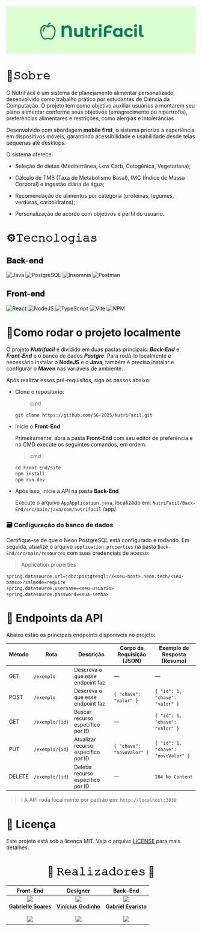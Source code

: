 <img src="https://github.com/S6-2025/NutriFacil/blob/develop/readme_assets/banners.png" alt="banner"/>

# 🍐𝚂𝚘𝚋𝚛𝚎

O NutriFácil é um sistema de planejamento alimentar personalizado, desenvolvido como trabalho prático por estudantes de Ciência da Computação. O projeto tem como objetivo auxiliar usuários a montarem seu plano alimentar conforme seus objetivos (emagrecimento ou hipertrofia), preferências alimentares e restrições, como alergias e intolerâncias.

Desenvolvido com abordagem **mobile first**, o sistema prioriza a experiência em dispositivos móveis, garantindo acessibilidade e usabilidade desde telas pequenas até desktops.

O sistema oferece:

- Seleção de dietas (Mediterrânea, Low Carb, Cetogênica, Vegetariana);

- Cálculo de TMB (Taxa de Metabolismo Basal), IMC (Índice de Massa Corporal) e ingestão diária de água;

- Recomendação de alimentos por categoria (proteínas, legumes, verduras, carboidratos);

- Personalização de acordo com objetivos e perfil do usuário.
 


# ⚙𝚃𝚎𝚌𝚗𝚘𝚕𝚘𝚐𝚒𝚊𝚜

## 𝐁𝐚𝐜𝐤-𝐞𝐧𝐝

![Java](https://img.shields.io/badge/java-%23ED8B00.svg?style=for-the-badge&logo=openjdk&logoColor=white)
![PostgreSQL](https://img.shields.io/badge/PostgreSQL-316192?style=for-the-badge&logo=postgresql&logoColor=white)
![Insomnia](https://img.shields.io/badge/Insomnia-5849be?style=for-the-badge&logo=Insomnia&logoColor=white)
![Postman](https://img.shields.io/badge/Postman-FF6C37.svg?style=for-the-badge&logo=Postman&logoColor=white)

## 𝐅𝐫𝐨𝐧𝐭-𝐞𝐧𝐝

![React](https://img.shields.io/badge/React-20232A?style=for-the-badge&logo=react&logoColor=61DAFB)
![NodeJS](https://img.shields.io/badge/node.js-6DA55F?style=for-the-badge&logo=node.js&logoColor=white)
![TypeScript](https://img.shields.io/badge/TypeScript-007ACC?style=for-the-badge&logo=typescript&logoColor=white) 
![Vite](https://img.shields.io/badge/Vite-B73BFE?style=for-the-badge&logo=vite&logoColor=FFD62E) 
![NPM](https://img.shields.io/badge/npm-CB3837?style=for-the-badge&logo=npm&logoColor=white) 


# 🚀Como rodar o projeto localmente

O projeto ***Nutrifacil*** é dividido em duas pastas principais: ***Back-End*** e ***Front-End*** e o banco de dados ***Postgre***. Para rodá-lo localmente é necessário instalar o **NodeJS** e o **Java**, também é preciso instalar e configurar o **Maven** nas variáveis de ambiente.

Após realizar esses pré-requisitos, siga os passos abaixo:

 - Clone o repositorio:
   
   > cmd
   ~~~
   git clone https://github.com/S6-2025/NutriFacil.git
   ~~~

- Inicie o **Front-End**

  Primeiramente, abra a pasta **Front-End** com seu editor de preferência e no CMD execute os seguintes comandos, em ordem:

  > cmd
  ~~~
  cd Front-End/site
  npm install
  npm run dev
  ~~~

- Após isso, inicie a API na pasta **Back-End**

  Execute o arquivo `AppApplication.java`, localizado em: `NutriFacil/Back-End/src/main/java/com/nutrifacil`
/app/

### 🗃️ Configuração do banco de dados

Certifique-se de que o Neon PostgreSQL está configurado e rodando. Em seguida, atualize o arquivo `application.properties` na pasta `Back-End/src/main/resources` com suas credenciais de acesso:

 > Application.properties
 ~~~
 spring.datasource.url=jdbc:postgresql://<seu-host>.neon.tech/<seu-banco>?sslmode=require
 spring.datasource.username=<seu-usuario>
 spring.datasource.password=<sua-senha>
 ~~~

# 📡 Endpoints da API

Abaixo estão os principais endpoints disponíveis no projeto:

| Método | Rota                | Descrição                            | Corpo da Requisição (JSON) | Exemplo de Resposta (Resumo) |
|--------|---------------------|--------------------------------------|-----------------------------|------------------------------|
| GET    | `/exemplo`          | Descreva o que esse endpoint faz     | —                           | —                            |
| POST   | `/exemplo`          | Descreva o que esse endpoint faz     | `{ "chave": "valor" }`      | `{ "id": 1, "chave": "valor" }` |
| GET    | `/exemplo/{id}`     | Buscar recurso específico por ID     | —                           | `{ "id": 1, "chave": "valor" }` |
| PUT    | `/exemplo/{id}`     | Atualizar recurso específico por ID  | `{ "chave": "novoValor" }`  | `{ "id": 1, "chave": "novoValor" }` |
| DELETE | `/exemplo/{id}`     | Deletar recurso específico por ID    | —                           | `204 No Content`             |

> ℹ️ A API roda localmente por padrão em: `http://localhost:3030`

# 📃 Licença

Este projeto está sob a licença MIT. Veja o arquivo [LICENSE](./LICENSE) para mais detalhes.

 
<h1 align=center> 🍎 𝚁𝚎𝚊𝚕𝚒𝚣𝚊𝚍𝚘𝚛𝚎𝚜 🍎 </h1>

<div align="center"> 

<table>
  <thead>
    <tr>
      <th>Front-End</th>
      <th>Designer</th>
      <th>Back-End</th>
    </tr>
  </thead>
  <tbody>
    <tr>
      <td align="center">
        <a href="https://github.com/gabriellesote">
          <img src="https://avatars.githubusercontent.com/u/137116157?v=4" width="115"><br>
          <b>Gabrielle Soares</b>
        </a><br><br>
        <a href="https://www.linkedin.com/in/gabrielle-soares-teixeira/">
          <img src="https://img.shields.io/badge/LinkedIn-0077B5?style=for-the-badge&logo=linkedin&logoColor=white">
        </a>
      </td>
      <td align="center">
        <a href="https://github.com/vinimagod">
          <img src="https://avatars.githubusercontent.com/u/67203291?v=4" width="115"><br>
          <b>Vinícius Godinho</b>
        </a><br><br>
        <a href="https://www.linkedin.com/in/vinicius-m-godinho-b4155623a/">
          <img src="https://img.shields.io/badge/LinkedIn-0077B5?style=for-the-badge&logo=linkedin&logoColor=white">
        </a>
      </td>
      <td align="center">
        <a href="https://github.com/gabsevamac">
          <img src="https://avatars.githubusercontent.com/u/146457912?v=4" width="115"><br>
          <b>Gabriel Evaristo</b>
        </a><br><br>
        <a href="https://www.linkedin.com/in/gabriel-evaristo-26391a232/">
          <img src="https://img.shields.io/badge/LinkedIn-0077B5?style=for-the-badge&logo=linkedin&logoColor=white">
        </a>
      </td>
    </tr>
  </tbody>
</table>

</div>









